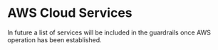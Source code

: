# AWS Cloud Services

In future a list of services will be included in the guardrails once AWS operation has been established.
